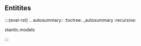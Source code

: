 ## Entitites

:::{eval-rst}
.. autosummary::
   :toctree: _autosummary
   :recursive:

   stantic.models

:::